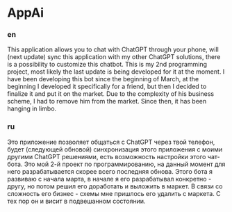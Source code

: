# AppAi
### **en**
This application allows you to chat with ChatGPT through your phone, will (next update) sync this application with my other ChatGPT solutions, there is a possibility to customize this chatbot. This is my 2nd programming project, most likely the last update is being developed for it at the moment. I have been developing this bot since the beginning of March, at the beginning I developed it specifically for a friend, but then I decided to finalize it and put it on the market. Due to the complexity of his business scheme, I had to remove him from the market. Since then, it has been hanging in limbo. <br />
### **ru**
Это приложение позволяет общаться с ChatGPT через твой телефон, будет (следующей обновой) синхронизация этого приложения с моими другими ChatGPT решениями, есть возможность настройки этого чат-бота. Это мой 2-й проект по программированию, на данный момент для него разрабатывается скорее всего последняя обнова. Этого бота я развиваю с начала марта, в начале я его разрабатывал конкретно - другу, но потом решил его доработать и выложить в маркет. В связи со сложность его бизнес - схемы мне пришлось его удалить с маркета. С тех пор он и висит в подвешанном состоянии.
